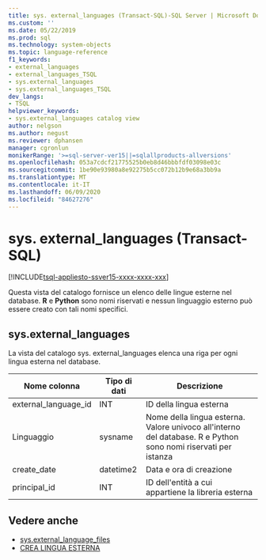 ```yaml
---
title: sys. external_languages (Transact-SQL)-SQL Server | Microsoft Docs
ms.custom: ''
ms.date: 05/22/2019
ms.prod: sql
ms.technology: system-objects
ms.topic: language-reference
f1_keywords:
- external_languages
- external_languages_TSQL
- sys.external_languages
- sys.external_languages_TSQL
dev_langs:
- TSQL
helpviewer_keywords:
- sys.external_languages catalog view
author: nelgson
ms.author: negust
ms.reviewer: dphansen
manager: cgronlun
monikerRange: '>=sql-server-ver15||=sqlallproducts-allversions'
ms.openlocfilehash: 053a7cdcf21775525b0eb8d46bbbfdf03098e03c
ms.sourcegitcommit: 1be90e93980a8e92275b5cc072b12b9e68a3bb9a
ms.translationtype: MT
ms.contentlocale: it-IT
ms.lasthandoff: 06/09/2020
ms.locfileid: "84627276"
---
```

# <a name="sysexternal_languages-transact-sql"></a>sys. external_languages (Transact-SQL)
[!INCLUDE[tsql-appliesto-ssver15-xxxx-xxxx-xxx](../../includes/tsql-appliesto-ssver15-xxxx-xxxx-xxx.md)]

Questa vista del catalogo fornisce un elenco delle lingue esterne nel database. **R** e **Python** sono nomi riservati e nessun linguaggio esterno può essere creato con tali nomi specifici.

## <a name="sysexternal_languages"></a>sys.external_languages

La vista del catalogo sys. external_languages elenca una riga per ogni lingua esterna nel database.

|Nome colonna |Tipo di dati | Descrizione|
|------|------|------|
|external_language_id |INT | ID della lingua esterna|
|Linguaggio |sysname |Nome della lingua esterna. Valore univoco all'interno del database. R e Python sono nomi riservati per istanza|
|create_date |datetime2 |Data e ora di creazione|
|principal_id |INT |ID dell'entità a cui appartiene la libreria esterna|

## <a name="see-also"></a>Vedere anche  

+ [sys.external_language_files](sys-external-language-files-transact-sql.md)  
+ [CREA LINGUA ESTERNA](../../t-sql/statements/create-external-language-transact-sql.md) 
